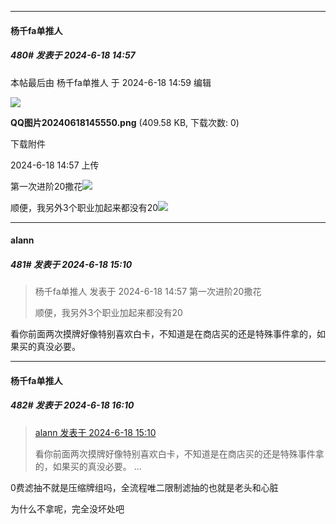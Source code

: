 ﻿
*****

####  杨千fa单推人  
##### 480#       发表于 2024-6-18 14:57

 本帖最后由 杨千fa单推人 于 2024-6-18 14:59 编辑 

<img src="https://img.saraba1st.com/forum/202406/18/145726c7y9k7k1k5mgd7zn.png" referrerpolicy="no-referrer">

<strong>QQ图片20240618145550.png</strong> (409.58 KB, 下载次数: 0)

下载附件

2024-6-18 14:57 上传

第一次进阶20撒花<img src="https://static.saraba1st.com/image/smiley/face/13.gif" referrerpolicy="no-referrer"> 

顺便，我另外3个职业加起来都没有20<img src="https://static.saraba1st.com/image/smiley/face/11.gif" referrerpolicy="no-referrer">


*****

####  alann  
##### 481#       发表于 2024-6-18 15:10

<blockquote>杨千fa单推人 发表于 2024-6-18 14:57
第一次进阶20撒花 

顺便，我另外3个职业加起来都没有20</blockquote>
看你前面两次摸牌好像特别喜欢白卡，不知道是在商店买的还是特殊事件拿的，如果买的真没必要。


*****

####  杨千fa单推人  
##### 482#       发表于 2024-6-18 16:10

<blockquote><a href="httphttps://bbs.saraba1st.com/2b/forum.php?mod=redirect&amp;goto=findpost&amp;pid=65283498&amp;ptid=1567869" target="_blank">alann 发表于 2024-6-18 15:10</a>

看你前面两次摸牌好像特别喜欢白卡，不知道是在商店买的还是特殊事件拿的，如果买的真没必要。 ...</blockquote>
0费滤抽不就是压缩牌组吗，全流程唯二限制滤抽的也就是老头和心脏

为什么不拿呢，完全没坏处吧

